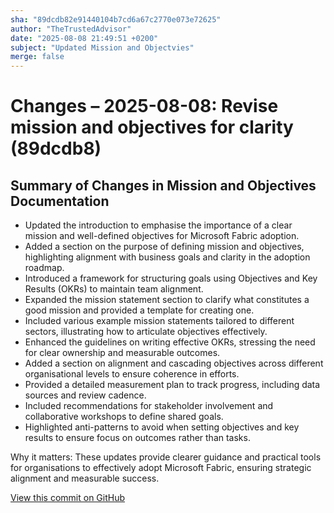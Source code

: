 ```yaml
---
sha: "89dcdb82e91440104b7cd6a67c2770e073e72625"
author: "TheTrustedAdvisor"
date: "2025-08-08 21:49:51 +0200"
subject: "Updated Mission and Objectvies"
merge: false
---
```


# Changes – 2025-08-08: Revise mission and objectives for clarity (89dcdb8)

## Summary of Changes in Mission and Objectives Documentation

- Updated the introduction to emphasise the importance of a clear mission and well-defined objectives for Microsoft Fabric adoption.
- Added a section on the purpose of defining mission and objectives, highlighting alignment with business goals and clarity in the adoption roadmap.
- Introduced a framework for structuring goals using Objectives and Key Results (OKRs) to maintain team alignment.
- Expanded the mission statement section to clarify what constitutes a good mission and provided a template for creating one.
- Included various example mission statements tailored to different sectors, illustrating how to articulate objectives effectively.
- Enhanced the guidelines on writing effective OKRs, stressing the need for clear ownership and measurable outcomes.
- Added a section on alignment and cascading objectives across different organisational levels to ensure coherence in efforts.
- Provided a detailed measurement plan to track progress, including data sources and review cadence.
- Included recommendations for stakeholder involvement and collaborative workshops to define shared goals.
- Highlighted anti-patterns to avoid when setting objectives and key results to ensure focus on outcomes rather than tasks.

Why it matters: These updates provide clearer guidance and practical tools for organisations to effectively adopt Microsoft Fabric, ensuring strategic alignment and measurable success.

[View this commit on GitHub](https://github.com/TheTrustedAdvisor/FabricAdoptionFramework/commit/89dcdb82e91440104b7cd6a67c2770e073e72625)
